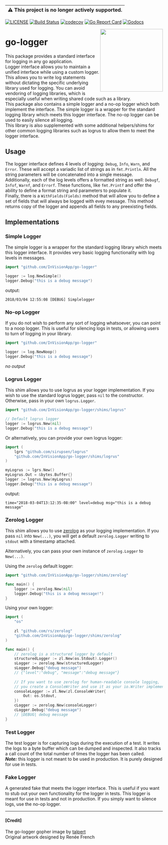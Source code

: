 | :warning: This project is no longer actively supported.
| ---

[![LICENSE](https://img.shields.io/badge/license-MIT-orange.svg)](LICENSE)
[![Build Status](https://travis-ci.com/InVisionApp/go-logger.svg?token=KosA43m1X3ikri8JEukQ&branch=master)](https://travis-ci.com/InVisionApp/go-logger)
[![codecov](https://codecov.io/gh/InVisionApp/go-logger/branch/master/graph/badge.svg?token=hhqA1l88kx)](https://codecov.io/gh/InVisionApp/go-logger)
[![Go Report Card](https://goreportcard.com/badge/github.com/InVisionApp/go-logger)](https://goreportcard.com/report/github.com/InVisionApp/go-logger)
[![Godocs](https://img.shields.io/badge/golang-documentation-blue.svg)](https://godoc.org/github.com/InVisionApp/go-logger)



<img align="right" src="images/go-logger.svg" width="200">

# go-logger
This package provides a standard interface for logging in any go application.  
Logger interface allows you to maintain a unified interface while using a custom logger. This allows you to write log statements without dictating the specific underlying library used for logging. You can avoid vendoring of logging libraries, which is especially useful when writing shared code such as a library.  
This package also contains a simple logger and a no-op logger which both implement the interface. The simple logger is a wrapper for the standard logging library which meets this logger interface. The no-op logger can be used to easily silence all logging.  
This library is also supplemented with some additional helpers/shims for other common logging libraries such as logrus to allow them to meet the logger interface.

## Usage
The logger interface defines 4 levels of logging: `Debug`, `Info`, `Warn`, and `Error`. These will accept a variadic list of strings as in `fmt.Println`. All the string parameters will be concatenated into a single message.  
Additionally, each of the log levels offers a formatted string as well: `Debugf`, `Infof`, `Warnf`, and `Errorf`. These functions, like `fmt.Printf` and offer the ability to define a format string and parameters to populate it.  
Finally, there is a `WithFields(Fields)` method that will allow you to define a set of fields that will always be logged with evey message. This method returns copy of the logger and appends all fields to any preexisting fields.

## Implementations

### Simple Logger
The simple logger is a wrapper for the standard logging library which meets this logger interface. It provides very basic logging functionality with log levels in messages.

```go
import "github.com/InVisionApp/go-logger"

logger := log.NewSimple()
logger.Debug("this is a debug message")
```
output:
```
2018/03/04 12:55:08 [DEBUG] Simplelogger
```

### No-op Logger
If you do not wish to perform any sort of logging whatsoever, you can point to a noop logger. This is useful for silencing logs in tests, or allowing users to turn of logging in your library.

```go
import "github.com/InVisionApp/go-logger"

logger := log.NewNoop()
logger.Debug("this is a debug message")
```
_no output_

### Logrus Logger
This shim allows you to use logrus as your logger implementation. If you wish to use the standard logrus logger, pass `nil` to the constructor. Otherwise, pass in your own `logrus.Logger`.

```go
import "github.com/InVisionApp/go-logger/shims/logrus"

// Default logrus logger
logger := logrus.New(nil)
logger.Debug("this is a debug message")
```

Or alternatively, you can provide your own logrus logger:
```go
import (
	lgrs "github.com/sirupsen/logrus"
	"github.com/InVisionApp/go-logger/shims/logrus"
)

myLogrus := lgrs.New()
myLogrus.Out = &bytes.Buffer{} 
logger := logrus.New(myLogrus)
logger.Debug("this is a debug message")
```

output:
```
time="2018-03-04T13:12:35-08:00" level=debug msg="this is a debug message"
```

### Zerolog Logger
This shim allows you to use [zerolog](https://github.com/rs/zerolog) as your logging implementation.  If you pass `nil` into `New(...)`, 
you will get a default `zerolog.Logger` writing to `stdout` with a timestamp attached.

Alternatively, you can pass your own instance of `zerolog.Logger` to `New(...)`.

Using the `zerolog` default logger:
```go
import "github.com/InVisionApp/go-logger/shims/zerolog"

func main() {
	logger := zerolog.New(nil)
    logger.Debug("this is a debug message!")
}

```

Using your own logger:
```go
import (
	"os"
	
	zl "github.com/rs/zerolog"
	"github.com/InVisionApp/go-logger/shims/zerolog"
)

func main() {
	// zerolog is a structured logger by default
	structuredLogger := zl.New(os.Stdout).Logger()
	sLogger := zerolog.New(structuredLogger)
	sLogger.Debug("debug message")
	// {"level":"debug", "message":"debug message"}
	
	// If you want to use zerolog for human-readable console logging, 
	// you create a ConsoleWriter and use it as your io.Writer implementation
	consoleLogger := zl.New(zl.ConsoleWriter{
		Out: os.Stdout,
	})
	cLogger := zerolog.New(consoleLogger)
	cLogger.Debug("debug message")
	// |DEBUG| debug message
}
```

### Test Logger
The test logger is for capturing logs during the execution of a test. It writes the logs to a byte buffer which can be dumped and inspected. It also tracks a call count of the total number of times the logger has been called.  
**_Note:_** this logger is not meant to be used in production. It is purely designed for use in tests.

### Fake Logger
A generated fake that meets the logger interface. This is useful if you want to stub out your own functionality for the logger in tests. This logger is meant for use in tests and not in production. If you simply want to silence logs, use the no-op logger.

---

#### \[Credit\]
The go-logger gopher image by [talpert](https://github.com/talpert)  
Original artwork designed by Renée French
